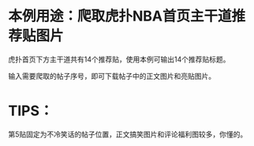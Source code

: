 # 本例用途：爬取虎扑NBA首页主干道推荐贴图片

虎扑首页下方主干道共有14个推荐贴，使用本例可输出14个推荐贴标题。

输入需要爬取的帖子序号，即可下载帖子中的正文图片和亮贴图片。


# TIPS：
第5贴固定为不冷笑话的帖子位置，正文搞笑图片和评论福利图较多，你懂的。
